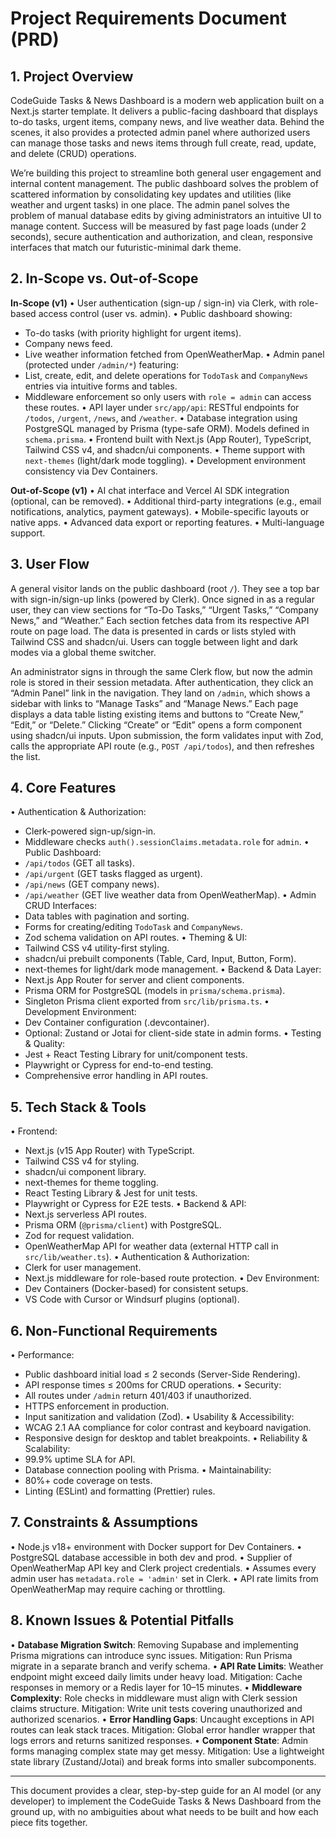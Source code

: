 # Project Requirements Document (PRD)

## 1. Project Overview

CodeGuide Tasks & News Dashboard is a modern web application built on a Next.js starter template. It delivers a public-facing dashboard that displays to-do tasks, urgent items, company news, and live weather data. Behind the scenes, it also provides a protected admin panel where authorized users can manage those tasks and news items through full create, read, update, and delete (CRUD) operations.

We’re building this project to streamline both general user engagement and internal content management. The public dashboard solves the problem of scattered information by consolidating key updates and utilities (like weather and urgent tasks) in one place. The admin panel solves the problem of manual database edits by giving administrators an intuitive UI to manage content. Success will be measured by fast page loads (under 2 seconds), secure authentication and authorization, and clean, responsive interfaces that match our futuristic-minimal dark theme.

## 2. In-Scope vs. Out-of-Scope

**In-Scope (v1)**
• User authentication (sign-up / sign-in) via Clerk, with role-based access control (user vs. admin).
• Public dashboard showing:
  - To-do tasks (with priority highlight for urgent items).
  - Company news feed.
  - Live weather information fetched from OpenWeatherMap.
• Admin panel (protected under `/admin/*`) featuring:
  - List, create, edit, and delete operations for `TodoTask` and `CompanyNews` entries via intuitive forms and tables.
  - Middleware enforcement so only users with `role = admin` can access these routes.
• API layer under `src/app/api`: RESTful endpoints for `/todos`, `/urgent`, `/news`, and `/weather`.
• Database integration using PostgreSQL managed by Prisma (type-safe ORM). Models defined in `schema.prisma`.
• Frontend built with Next.js (App Router), TypeScript, Tailwind CSS v4, and shadcn/ui components.
• Theme support with `next-themes` (light/dark mode toggling).
• Development environment consistency via Dev Containers.

**Out-of-Scope (v1)**
• AI chat interface and Vercel AI SDK integration (optional, can be removed).
• Additional third-party integrations (e.g., email notifications, analytics, payment gateways).
• Mobile-specific layouts or native apps.
• Advanced data export or reporting features.
• Multi-language support.

## 3. User Flow

A general visitor lands on the public dashboard (root `/`). They see a top bar with sign-in/sign-up links (powered by Clerk). Once signed in as a regular user, they can view sections for “To-Do Tasks,” “Urgent Tasks,” “Company News,” and “Weather.” Each section fetches data from its respective API route on page load. The data is presented in cards or lists styled with Tailwind CSS and shadcn/ui. Users can toggle between light and dark modes via a global theme switcher.

An administrator signs in through the same Clerk flow, but now the admin role is stored in their session metadata. After authentication, they click an “Admin Panel” link in the navigation. They land on `/admin`, which shows a sidebar with links to “Manage Tasks” and “Manage News.” Each page displays a data table listing existing items and buttons to “Create New,” “Edit,” or “Delete.” Clicking “Create” or “Edit” opens a form component using shadcn/ui inputs. Upon submission, the form validates input with Zod, calls the appropriate API route (e.g., `POST /api/todos`), and then refreshes the list.

## 4. Core Features

• Authentication & Authorization:
  - Clerk-powered sign-up/sign-in.
  - Middleware checks `auth().sessionClaims.metadata.role` for `admin`.
• Public Dashboard:
  - `/api/todos` (GET all tasks).
  - `/api/urgent` (GET tasks flagged as urgent).
  - `/api/news` (GET company news).
  - `/api/weather` (GET live weather data from OpenWeatherMap).
• Admin CRUD Interfaces:
  - Data tables with pagination and sorting.
  - Forms for creating/editing `TodoTask` and `CompanyNews`.
  - Zod schema validation on API routes.
• Theming & UI:
  - Tailwind CSS v4 utility-first styling.
  - shadcn/ui prebuilt components (Table, Card, Input, Button, Form).
  - next-themes for light/dark mode management.
• Backend & Data Layer:
  - Next.js App Router for server and client components.
  - Prisma ORM for PostgreSQL (models in `prisma/schema.prisma`).
  - Singleton Prisma client exported from `src/lib/prisma.ts`.
• Development Environment:
  - Dev Container configuration (.devcontainer).
  - Optional: Zustand or Jotai for client-side state in admin forms.
• Testing & Quality:
  - Jest + React Testing Library for unit/component tests.
  - Playwright or Cypress for end-to-end testing.
  - Comprehensive error handling in API routes.

## 5. Tech Stack & Tools

• Frontend:
  - Next.js (v15 App Router) with TypeScript.
  - Tailwind CSS v4 for styling.
  - shadcn/ui component library.
  - next-themes for theme toggling.
  - React Testing Library & Jest for unit tests.
  - Playwright or Cypress for E2E tests.
• Backend & API:
  - Next.js serverless API routes.
  - Prisma ORM (`@prisma/client`) with PostgreSQL.
  - Zod for request validation.
  - OpenWeatherMap API for weather data (external HTTP call in `src/lib/weather.ts`).
• Authentication & Authorization:
  - Clerk for user management.
  - Next.js middleware for role-based route protection.
• Dev Environment:
  - Dev Containers (Docker-based) for consistent setups.
  - VS Code with Cursor or Windsurf plugins (optional).

## 6. Non-Functional Requirements

• Performance:
  - Public dashboard initial load ≤ 2 seconds (Server-Side Rendering).
  - API response times ≤ 200ms for CRUD operations.
• Security:
  - All routes under `/admin` return 401/403 if unauthorized.
  - HTTPS enforcement in production.
  - Input sanitization and validation (Zod).
• Usability & Accessibility:
  - WCAG 2.1 AA compliance for color contrast and keyboard navigation.
  - Responsive design for desktop and tablet breakpoints.
• Reliability & Scalability:
  - 99.9% uptime SLA for API.
  - Database connection pooling with Prisma.
• Maintainability:
  - 80%+ code coverage on tests.
  - Linting (ESLint) and formatting (Prettier) rules.

## 7. Constraints & Assumptions

• Node.js v18+ environment with Docker support for Dev Containers.
• PostgreSQL database accessible in both dev and prod.
• Supplier of OpenWeatherMap API key and Clerk project credentials.
• Assumes every admin user has `metadata.role = 'admin'` set in Clerk.
• API rate limits from OpenWeatherMap may require caching or throttling.

## 8. Known Issues & Potential Pitfalls

• **Database Migration Switch**: Removing Supabase and implementing Prisma migrations can introduce sync issues. Mitigation: Run Prisma migrate in a separate branch and verify schema.
• **API Rate Limits**: Weather endpoint might exceed daily limits under heavy load. Mitigation: Cache responses in memory or a Redis layer for 10–15 minutes.
• **Middleware Complexity**: Role checks in middleware must align with Clerk session claims structure. Mitigation: Write unit tests covering unauthorized and authorized scenarios.
• **Error Handling Gaps**: Uncaught exceptions in API routes can leak stack traces. Mitigation: Global error handler wrapper that logs errors and returns sanitized responses.
• **Component State**: Admin forms managing complex state may get messy. Mitigation: Use a lightweight state library (Zustand/Jotai) and break forms into smaller subcomponents.

---
This document provides a clear, step-by-step guide for an AI model (or any developer) to implement the CodeGuide Tasks & News Dashboard from the ground up, with no ambiguities about what needs to be built and how each piece fits together.